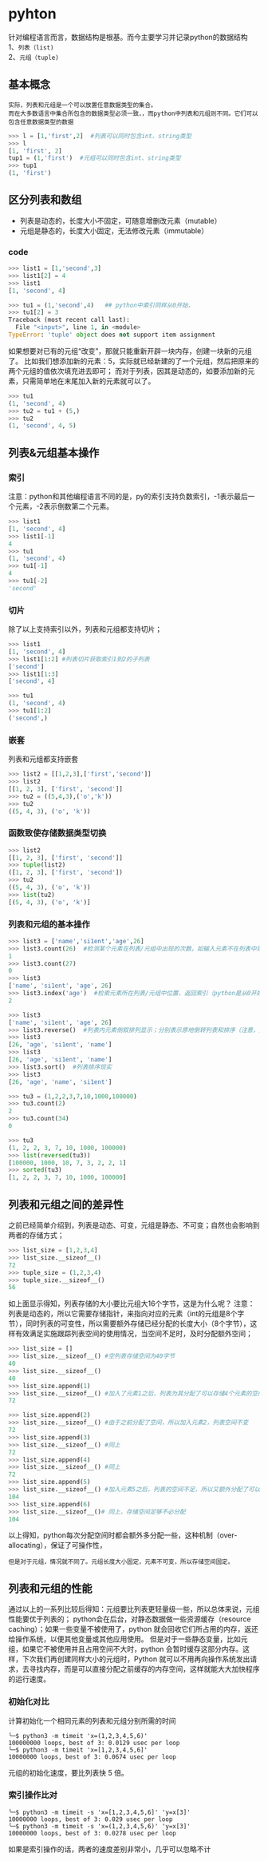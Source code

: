 # pyhton
   针对编程语言而言，数据结构是根基。而今主要学习并记录python的数据结构  
1、`列表（list)`  
2、`元组（tuple)`  
## 基本概念
    实际，列表和元组是一个可以放置任意数据类型的集合。
    而在大多数语言中集合所包含的数据类型必须一致，，而python中列表和元组则不同。它们可以包含任意数据类型的数据
```python
>>> l = [1,'first',2]  #列表可以同时包含int、string类型
>>> l
[1, 'first', 2]
tup1 = (1,'first')  #元组可以同时包含int、string类型
>>> tup1
(1, 'first')
```
## 区分列表和数组
* 列表是动态的，长度大小不固定，可随意增删改元素（mutable）
* 元组是静态的，长度大小固定，无法修改元素（immutable）
### code
```python
>>> list1 = [1,'second',3]
>>> list1[2] = 4
>>> list1
[1, 'second', 4]

>>> tu1 = (1,'second',4)   ## python中索引同样从0开始，
>>> tu1[2] = 3
Traceback (most recent call last):
  File "<input>", line 1, in <module>
TypeError: 'tuple' object does not support item assignment
````
   如果想要对已有的元组“改变”，那就只能重新开辟一块内存，创建一块新的元组了。
   比如我们想添加新的元素：5，实际就已经新建的了一个元组，然后把原来的两个元组的值依次填充进去即可；
   而对于列表，因其是动态的，如要添加新的元素，只需简单地在末尾加入新的元素就可以了。
```python
>>> tu1
(1, 'second', 4)
>>> tu2 = tu1 + (5,)
>>> tu2
(1, 'second', 4, 5)
```
## 列表&元组基本操作
### 索引
   注意：python和其他编程语言不同的是，py的索引支持负数索引，-1表示最后一个元素，-2表示倒数第二个元素。
```python
>>> list1
[1, 'second', 4]
>>> list1[-1]
4
>>> tu1
(1, 'second', 4)
>>> tu1[-1]
4
>>> tu1[-2]
'second'
```
### 切片
   除了以上支持索引以外，列表和元组都支持切片；
```python
>>> list1
[1, 'second', 4]
>>> list1[1:2] #列表切片获取索引1到2的子列表
['second']
>>> list1[1:3]
['second', 4]

>>> tu1
(1, 'second', 4)
>>> tu1[1:2]
('second',)

```
### 嵌套
   列表和元组都支持嵌套
```python
>>> list2 = [[1,2,3],['first','second']]
>>> list2
[[1, 2, 3], ['first', 'second']]
>>> tu2 = ((5,4,3),('o','k'))
>>> tu2
((5, 4, 3), ('o', 'k'))
```
### 函数致使存储数据类型切换
```python
>>> list2
[[1, 2, 3], ['first', 'second']]
>>> tuple(list2)
([1, 2, 3], ['first', 'second'])
>>> tu2
((5, 4, 3), ('o', 'k'))
>>> list(tu2)
[(5, 4, 3), ('o', 'k')]
```
### 列表和元组的基本操作
```python
>>> list3 = ['name','si1ent','age',26]
>>> list3.count(26)  #检测某个元素在列表/元组中出现的次数，如输入元素不在列表中则返回0
1
>>> list3.count(27)
0
>>> list3
['name', 'si1ent', 'age', 26]
>>> list3.index('age')  #检索元素所在列表/元组中位置，返回索引（python是从0开始）
2

>>> list3
['name', 'si1ent', 'age', 26]
>>> list3.reverse()  #列表内元素倒叙排列显示；分别表示原地倒转列表和排序（注意，元组没有内置的这两个函数)。
>>> list3
[26, 'age', 'si1ent', 'name']
>>> list3
[26, 'age', 'si1ent', 'name']
>>> list3.sort()  #列表排序现实
>>> list3
[26, 'age', 'name', 'si1ent']

>>> tu3 = (1,2,2,3,7,10,1000,100000)
>>> tu3.count(2)
2
>>> tu3.count(34)
0

>>> tu3
(1, 2, 2, 3, 7, 10, 1000, 100000)
>>> list(reversed(tu3))
[100000, 1000, 10, 7, 3, 2, 2, 1]
>>> sorted(tu3)
[1, 2, 2, 3, 7, 10, 1000, 100000]
```
## 列表和元组之间的差异性
   之前已经简单介绍到，列表是动态、可变，元组是静态、不可变；自然也会影响到两者的存储方式；
```python
>>> list_size = [1,2,3,4]
>>> list_size.__sizeof__()
72
>>> tuple_size = (1,2,3,4)
>>> tuple_size.__sizeof__()
56
```
如上面显示得知，列表存储的大小要比元组大16个字节，这是为什么呢？
   注意：列表是动态的，所以它需要存储指针，来指向对应的元素（int的元组是8个字节），同时列表的可变性，所以需要额外存储已经分配的长度大小（8个字节），这样有效满足实施跟踪列表空间的使用情况，当空间不足时，及时分配额外空间；
```python
>>> list_size = []
>>> list_size.__sizeof__() #空列表存储空间为40字节
40
>>> list_size.__sizeof__()
40
>>> list_size.append(1)
>>> list_size.__sizeof__() #加入了元素1之后，列表为其分配了可以存储4个元素的空间 (72 - 40)/8 = 4
72

>>> list_size.append(2)
>>> list_size.__sizeof__() #由于之前分配了空间，所以加入元素2，列表空间不变
72
>>> list_size.append(3)
>>> list_size.__sizeof__() #同上
72
>>> list_size.append(4)
>>> list_size.__sizeof__() #同上
72
>>> list_size.append(5)
>>> list_size.__sizeof__() #加入元素5之后，列表的空间不足，所以又额外分配了可以存储4个元素的空间
104
>>> list_size.append(6)
>>> list_size.__sizeof__()# 同上，存储空间足够不必分配
104
```
以上得知，python每次分配空间时都会额外多分配一些，这种机制（over-allocating），保证了可操作性，
```
但是对于元组，情况就不同了。元组长度大小固定，元素不可变，所以存储空间固定。
```
## 列表和元组的性能
通过以上的一系列比较后得知：元组要比列表更轻量级一些，所以总体来说，元组性能要优于列表的；
python会在后台，对静态数据做一些资源缓存（resource caching）；如果一些变量不被使用了，python 就会回收它们所占用的内存，返还给操作系统，以便其他变量或其他应用使用。
但是对于一些静态变量，比如元组，如果它不被使用并且占用空间不大时，python 会暂时缓存这部分内存。这样，下次我们再创建同样大小的元组时，Python 就可以不用再向操作系统发出请求，去寻找内存，而是可以直接分配之前缓存的内存空间，这样就能大大加快程序的运行速度。
### 初始化对比
计算初始化一个相同元素的列表和元组分别所需的时间
```
╰─$ python3 -m timeit 'x=(1,2,3,4,5,6)'                                                                                       
100000000 loops, best of 3: 0.0129 usec per loop
╰─$ python3 -m timeit 'x=[1,2,3,4,5,6]'
10000000 loops, best of 3: 0.0674 usec per loop

```
元组的初始化速度，要比列表快 5 倍。
### 索引操作比对
```
╰─$ python3 -m timeit -s 'x=[1,2,3,4,5,6]' 'y=x[3]'
10000000 loops, best of 3: 0.029 usec per loop
╰─$ python3 -m timeit -s 'x=(1,2,3,4,5,6)' 'y=x[3]'
10000000 loops, best of 3: 0.0278 usec per loop
```
如果是索引操作的话，两者的速度差别非常小，几乎可以忽略不计


